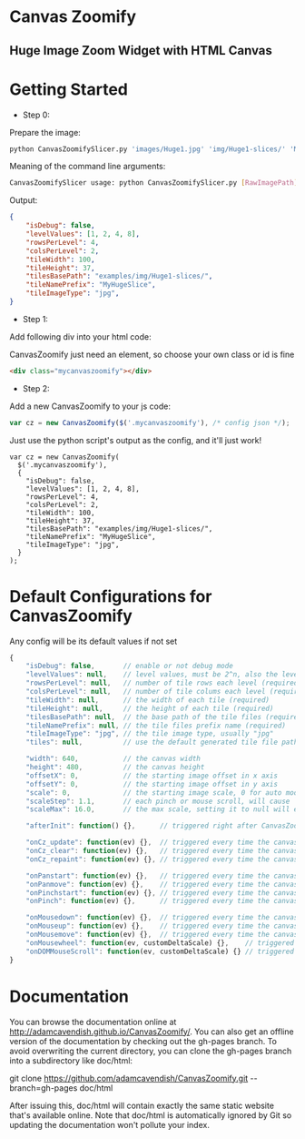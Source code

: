 # Canvas Zoomify

Huge Image Zoom Widget with HTML Canvas
---

# Getting Started

* Step 0:

Prepare the image:

```bash
python CanvasZoomifySlicer.py 'images/Huge1.jpg' 'img/Huge1-slices/' 'MyHugeSlice' 4 4 2
```

Meaning of the command line arguments:

```bash
CanvasZoomifySlicer usage: python CanvasZoomifySlicer.py [RawImagePath] [BaseDir] [Prefix] [Levels] [SliceRows] [SliceCols]
```

Output:

```json
{
    "isDebug": false,
    "levelValues": [1, 2, 4, 8],
    "rowsPerLevel": 4,
    "colsPerLevel": 2,
    "tileWidth": 100,
    "tileHeight": 37,
    "tilesBasePath": "examples/img/Huge1-slices/",
    "tileNamePrefix": "MyHugeSlice",
    "tileImageType": "jpg",
}
```

* Step 1:

Add following div into your html code:

CanvasZoomify just need an element, so choose your own class or id is fine

```html
<div class="mycanvaszoomify"></div>
```

* Step 2:

Add a new CanvasZoomify to your js code:

```javascript
var cz = new CanvasZoomify($('.mycanvaszoomify'), /* config json */);
```

Just use the python script's output as the config, and it'll just work!

```
var cz = new CanvasZoomify(
  $('.mycanvaszoomify'),
  {
    "isDebug": false,
    "levelValues": [1, 2, 4, 8],
    "rowsPerLevel": 4,
    "colsPerLevel": 2,
    "tileWidth": 100,
    "tileHeight": 37,
    "tilesBasePath": "examples/img/Huge1-slices/",
    "tileNamePrefix": "MyHugeSlice",
    "tileImageType": "jpg",
  }
);
```

# Default Configurations for CanvasZoomify

Any config will be its default values if not set

```javascript
{
    "isDebug": false,       // enable or not debug mode
    "levelValues": null,    // level values, must be 2^n, also the level directories name (required)
    "rowsPerLevel": null,   // number of tile rows each level (required)
    "colsPerLevel": null,   // number of tile colums each level (required)
    "tileWidth": null,      // the width of each tile (required)
    "tileHeight": null,     // the height of each tile (required)
    "tilesBasePath": null,  // the base path of the tile files (required)
    "tileNamePrefix": null, // the tile files prefix name (required)
    "tileImageType": "jpg", // the tile image type, usually "jpg"
    "tiles": null,          // use the default generated tile file path

    "width": 640,           // the canvas width
    "height": 480,          // the canvas height
    "offsetX": 0,           // the starting image offset in x axis
    "offsetY": 0,           // the starting image offset in y axis
    "scale": 0,             // the starting image scale, 0 for auto mode: Scale to fit the image in the canvas
    "scaleStep": 1.1,       // each pinch or mouse scroll, will cause `scale = scale * scaleStep`
    "scaleMax": 16.0,       // the max scale, setting it to null will enable infinite scale

    "afterInit": function() {},      // triggered right after CanvasZoomify initialization

    "onCz_update": function(ev) {},  // triggered every time the canvas updates its parameter
    "onCz_clear": function(ev) {},   // triggered every time the canvas clears
    "onCz_repaint": function(ev) {}, // triggered every time the canvas repaints

    "onPanstart": function(ev) {},   // triggered every time the canvas is at its panning start
    "onPanmove": function(ev) {},    // triggered every time the canvas is moved by panning
    "onPinchstart": function(ev) {}, // triggered every time the canvas is at its pinching start
    "onPinch": function(ev) {},      // triggered every time the canvas is scaled by pinching

    "onMousedown": function(ev) {},  // triggered every time the canvas is on its mousedown
    "onMouseup": function(ev) {},    // triggered every time the canvas is on its mouseup
    "onMousemove": function(ev) {},  // triggered every time the canvas is on its mousemove
    "onMousewheel": function(ev, customDeltaScale) {},    // triggered every time the canvas is scaled by mouse wheel
    "onDOMMouseScroll": function(ev, customDeltaScale) {} // triggered every time the canvas is scaled by mouse wheel (only for firefox)
}
```

# Documentation

You can browse the documentation online at http://adamcavendish.github.io/CanvasZoomify/. You can also get an offline version of the documentation by checking out the gh-pages branch. To avoid overwriting the current directory, you can clone the gh-pages branch into a subdirectory like doc/html:

git clone https://github.com/adamcavendish/CanvasZoomify.git --branch=gh-pages doc/html

After issuing this, doc/html will contain exactly the same static website that's available online. Note that doc/html is automatically ignored by Git so updating the documentation won't pollute your index.

